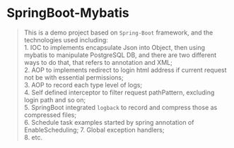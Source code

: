 # SpringBoot-Mybatis
> This is a demo project based on `Spring-Boot` framework, and the technologies used including:\
> 1\. IOC to implements encapsulate Json into Object, then using mybatis to manipulate PostgreSQL DB, and there are two different ways to do that, that refers to annotation and XML;\
> 2\. AOP to implements redirect to login html address if current request not be with essential permissions;\
> 3\. AOP to record each type level of logs;\
> 4\. Self defined interceptor to filter request pathPattern, excluding login path and so on;\
> 5\. SpringBoot integrated `logback` to record and compress those as compressed files;\
> 6\. Schedule task examples started by spring annotation of EnableScheduling;
> 7\. Global exception handlers;\
> 8\. etc.
